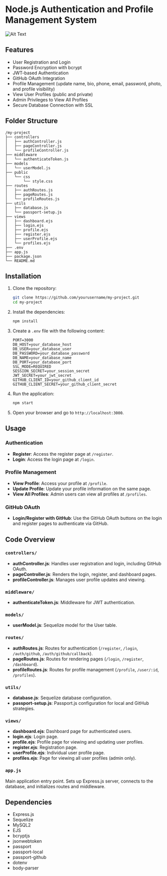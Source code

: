 
# Node.js Authentication and Profile Management System
![Alt Text](https://drive.google.com/uc?export=view&id=18MO6t9PqG1mvzkqbHHN9L0PeX2gEKUN_)
## Features

- User Registration and Login
- Password Encryption with bcrypt
- JWT-based Authentication
- GitHub OAuth Integration
- Profile Management (update name, bio, phone, email, password, photo, and profile visibility)
- View User Profiles (public and private)
- Admin Privileges to View All Profiles
- Secure Database Connection with SSL

## Folder Structure

```
/my-project
├── controllers
│   ├── authController.js
│   ├── pageController.js
│   └── profileController.js
├── middleware
│   └── authenticateToken.js
├── models
│   └── userModel.js
├── public
│   └── css
│       └── style.css
├── routes
│   ├── authRoutes.js
│   ├── pageRoutes.js
│   └── profileRoutes.js
├── utils
│   ├── database.js
│   └── passport-setup.js
├── views
│   ├── dashboard.ejs
│   ├── login.ejs
│   ├── profile.ejs
│   ├── register.ejs
│   ├── userProfile.ejs
│   └── profiles.ejs
├── .env
├── app.js
├── package.json
└── README.md
```

## Installation

1. Clone the repository:
   ```sh
   git clone https://github.com/yourusername/my-project.git
   cd my-project
   ```

2. Install the dependencies:
   ```sh
   npm install
   ```

3. Create a `.env` file with the following content:
   ```env
   PORT=3000
   DB_HOST=your_database_host
   DB_USER=your_database_user
   DB_PASSWORD=your_database_password
   DB_NAME=your_database_name
   DB_PORT=your_database_port
   SSL_MODE=REQUIRED
   SESSION_SECRET=your_session_secret
   JWT_SECRET=your_jwt_secret
   GITHUB_CLIENT_ID=your_github_client_id
   GITHUB_CLIENT_SECRET=your_github_client_secret
   ```

4. Run the application:
   ```sh
   npm start
   ```

5. Open your browser and go to `http://localhost:3000`.

## Usage

### Authentication

- **Register**: Access the register page at `/register`.
- **Login**: Access the login page at `/login`.

### Profile Management

- **View Profile**: Access your profile at `/profile`.
- **Update Profile**: Update your profile information on the same page.
- **View All Profiles**: Admin users can view all profiles at `/profiles`.

### GitHub OAuth

- **Login/Register with GitHub**: Use the GitHub OAuth buttons on the login and register pages to authenticate via GitHub.

## Code Overview

### `controllers/`

- **authController.js**: Handles user registration and login, including GitHub OAuth.
- **pageController.js**: Renders the login, register, and dashboard pages.
- **profileController.js**: Manages user profile updates and viewing.

### `middleware/`

- **authenticateToken.js**: Middleware for JWT authentication.

### `models/`

- **userModel.js**: Sequelize model for the User table.

### `routes/`

- **authRoutes.js**: Routes for authentication (`/register`, `/login`, `/auth/github`, `/auth/github/callback`).
- **pageRoutes.js**: Routes for rendering pages (`/login`, `/register`, `/dashboard`).
- **profileRoutes.js**: Routes for profile management (`/profile`, `/user/:id`, `/profiles`).

### `utils/`

- **database.js**: Sequelize database configuration.
- **passport-setup.js**: Passport.js configuration for local and GitHub strategies.

### `views/`

- **dashboard.ejs**: Dashboard page for authenticated users.
- **login.ejs**: Login page.
- **profile.ejs**: Profile page for viewing and updating user profiles.
- **register.ejs**: Registration page.
- **userProfile.ejs**: Individual user profile page.
- **profiles.ejs**: Page for viewing all user profiles (admin only).

### `app.js`

Main application entry point. Sets up Express.js server, connects to the database, and initializes routes and middleware.

## Dependencies

- Express.js
- Sequelize
- MySQL2
- EJS
- bcryptjs
- jsonwebtoken
- passport
- passport-local
- passport-github
- dotenv
- body-parser


